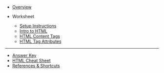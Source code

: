 - [Overview](/html/)

- Worksheet

  - [Setup Instructions](/html/setup/)
  - [Intro to HTML](/html/1-intro/)
  - [HTML Content Tags](/html/2-content-tags/)
  - [HTML Tag Attributes](/html/3-tag-attributes/)

<!-- - [Bonus](/html/bonus-styling.md)
//TODO: do we want homework and quiz and bonus??
- Homework
  - [Troubleshooting](/html/homework/troubleshooting.md)
  - [Troubleshooting Bonus](/html/homework/troubleshooting-bonus.md) -->

---

<!-- //TODO: update answer key -->

- [Answer Key](/html/answer-key.md)
- [HTML Cheat Sheet](/html/references/html-cheat-sheet.md)
- [References & Shortcuts](/html/references/)
